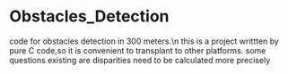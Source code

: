 # Obstacles_Detection
code for obstacles detection in 300 meters.\n
this is a project writtten by pure C code,so it is convenient to transplant to other platforms.
some questions existing are disparities need to be calculated  more precisely
